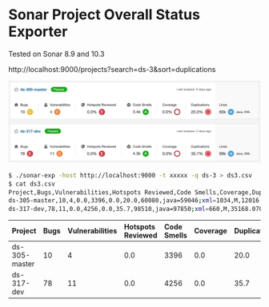 Sonar Project Overall Status Exporter
=====================================

Tested on Sonar 8.9 and 10.3

http://localhost:9000/projects?search=ds-3&sort=duplications

![screenshot](./screenshot.png)

```bash
$ ./sonar-exp -host http://localhost:9000 -t xxxxx -q ds-3 > ds3.csv
$ cat ds3.csv
Project,Bugs,Vulnerabilities,Hotspots Reviewed,Code Smells,Coverage,Duplications,Lines,NCLOC Language Distribution,Size,Duplications*Lines,Bug/Lines*1k%,Code Smells/Lines*1k%
ds-305-master,10,4,0.0,3396,0.0,20.0,60080,java=59046;xml=1034,M,12016.000000,0.166445,56.524635
ds-317-dev,78,11,0.0,4256,0.0,35.7,98510,java=97850;xml=660,M,35168.070312,0.791798,43.203735
```

| Project       | Bugs | Vulnerabilities | Hotspots Reviewed | Code Smells | Coverage | Duplications | Lines | NCLOC Language Distribution | Size | Duplications*Lines | Bug/Lines*1k% | Code Smells/Lines*1k% |
|:--------------|:-----|:----------------|:------------------|:------------|:---------|:-------------|:------|:----------------------------|:-----|:-------------------|:--------------|:----------------------|
| ds-305-master | 10   | 4               | 0.0               | 3396        | 0.0      | 20.0         | 60080 | java=59046;xml=1034         | M    | 12016.000000       | 0.166445      | 56.524635             |
| ds-317-dev    | 78   | 11              | 0.0               | 4256        | 0.0      | 35.7         | 98510 | java=97850;xml=660          | M    | 35168.070312       | 0.791798      | 43.203735             |
